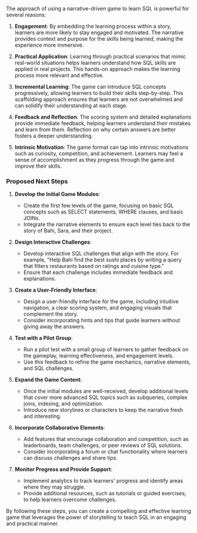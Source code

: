 The approach of using a narrative-driven game to learn SQL is powerful for several reasons:

1. **Engagement**: By embedding the learning process within a story, learners are more likely to stay engaged and motivated. The narrative provides context and purpose for the skills being learned, making the experience more immersive.

2. **Practical Application**: Learning through practical scenarios that mimic real-world situations helps learners understand how SQL skills are applied in real projects. This hands-on approach makes the learning process more relevant and effective.

3. **Incremental Learning**: The game can introduce SQL concepts progressively, allowing learners to build their skills step-by-step. This scaffolding approach ensures that learners are not overwhelmed and can solidify their understanding at each stage.

4. **Feedback and Reflection**: The scoring system and detailed explanations provide immediate feedback, helping learners understand their mistakes and learn from them. Reflection on why certain answers are better fosters a deeper understanding.

5. **Intrinsic Motivation**: The game format can tap into intrinsic motivations such as curiosity, competition, and achievement. Learners may feel a sense of accomplishment as they progress through the game and improve their skills.

### Proposed Next Steps

1. **Develop the Initial Game Modules**: 
   - Create the first few levels of the game, focusing on basic SQL concepts such as SELECT statements, WHERE clauses, and basic JOINs.
   - Integrate the narrative elements to ensure each level ties back to the story of Bahi, Sara, and their project.

2. **Design Interactive Challenges**:
   - Develop interactive SQL challenges that align with the story. For example, "Help Bahi find the best sushi places by writing a query that filters restaurants based on ratings and cuisine type."
   - Ensure that each challenge includes immediate feedback and explanations.

3. **Create a User-Friendly Interface**:
   - Design a user-friendly interface for the game, including intuitive navigation, a clear scoring system, and engaging visuals that complement the story.
   - Consider incorporating hints and tips that guide learners without giving away the answers.

4. **Test with a Pilot Group**:
   - Run a pilot test with a small group of learners to gather feedback on the gameplay, learning effectiveness, and engagement levels.
   - Use this feedback to refine the game mechanics, narrative elements, and SQL challenges.

5. **Expand the Game Content**:
   - Once the initial modules are well-received, develop additional levels that cover more advanced SQL topics such as subqueries, complex joins, indexing, and optimization.
   - Introduce new storylines or characters to keep the narrative fresh and interesting.

6. **Incorporate Collaborative Elements**:
   - Add features that encourage collaboration and competition, such as leaderboards, team challenges, or peer reviews of SQL solutions.
   - Consider incorporating a forum or chat functionality where learners can discuss challenges and share tips.

7. **Monitor Progress and Provide Support**:
   - Implement analytics to track learners' progress and identify areas where they may struggle.
   - Provide additional resources, such as tutorials or guided exercises, to help learners overcome challenges.

By following these steps, you can create a compelling and effective learning game that leverages the power of storytelling to teach SQL in an engaging and practical manner.